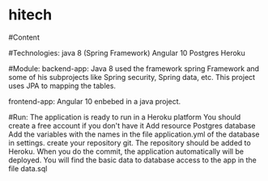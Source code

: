 # hitech

#Content

#Technologies:
java 8 (Spring Framework)
Angular 10
Postgres
Heroku

#Module:
backend-app:
Java 8 used the framework spring Framework and some of his subprojects like Spring security, Spring data, etc.
This project uses JPA to mapping the tables. 

frontend-app:
Angular 10 enbebed in a java project.

#Run:
The application is ready to run in a  Heroku platform 
You should create a free account if you don't have it
Add resource Postgres database
Add the variables with the names in the file application.yml of the database in settings.
create your repository git. The repository should be added to Heroku.
When you do the commit, the application automatically will be deployed.
You will find the basic data to database access to the app in the file data.sql